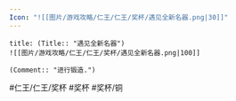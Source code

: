 ```yaml
---
Icon: "![[图片/游戏攻略/仁王/仁王/奖杯/遇见全新名器.png|30]]"
---
```

```ad-common-bronze-trophy
title: (Title:: "遇见全新名器")
![[图片/游戏攻略/仁王/仁王/奖杯/遇见全新名器.png|100]]

(Comment:: "进行锻造.")
```

#仁王/仁王/奖杯 #奖杯 #奖杯/铜
